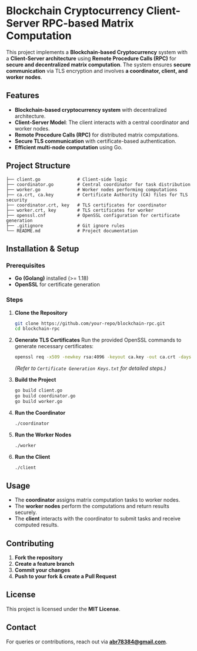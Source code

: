 # Blockchain Cryptocurrency Client-Server RPC-based Matrix Computation

This project implements a **Blockchain-based Cryptocurrency** system with a **Client-Server architecture** using **Remote Procedure Calls (RPC)** for **secure and decentralized matrix computation**. The system ensures **secure communication** via TLS encryption and involves **a coordinator, client, and worker nodes**.

## Features
- **Blockchain-based cryptocurrency system** with decentralized architecture.
- **Client-Server Model**: The client interacts with a central coordinator and worker nodes.
- **Remote Procedure Calls (RPC)** for distributed matrix computations.
- **Secure TLS communication** with certificate-based authentication.
- **Efficient multi-node computation** using Go.

## Project Structure
```
├── client.go              # Client-side logic
├── coordinator.go         # Central coordinator for task distribution
├── worker.go              # Worker nodes performing computations
├── ca.crt, ca.key         # Certificate Authority (CA) files for TLS security
├── coordinator.crt, key   # TLS certificates for coordinator
├── worker.crt, key        # TLS certificates for worker
├── openssl.cnf            # OpenSSL configuration for certificate generation
├── .gitignore             # Git ignore rules
└── README.md              # Project documentation
```

## Installation & Setup
### Prerequisites
- **Go (Golang)** installed (>= 1.18)
- **OpenSSL** for certificate generation

### Steps
1. **Clone the Repository**
   ```sh
   git clone https://github.com/your-repo/blockchain-rpc.git
   cd blockchain-rpc
   ```

2. **Generate TLS Certificates**
   Run the provided OpenSSL commands to generate necessary certificates:
   ```sh
   openssl req -x509 -newkey rsa:4096 -keyout ca.key -out ca.crt -days 365
   ```
   *(Refer to `Certificate Generation Keys.txt` for detailed steps.)*

3. **Build the Project**
   ```sh
   go build client.go
   go build coordinator.go
   go build worker.go
   ```

4. **Run the Coordinator**
   ```sh
   ./coordinator
   ```

5. **Run the Worker Nodes**
   ```sh
   ./worker
   ```

6. **Run the Client**
   ```sh
   ./client
   ```

## Usage
- The **coordinator** assigns matrix computation tasks to worker nodes.
- The **worker nodes** perform the computations and return results securely.
- The **client** interacts with the coordinator to submit tasks and receive computed results.

## Contributing
1. **Fork the repository**
2. **Create a feature branch**
3. **Commit your changes**
4. **Push to your fork & create a Pull Request**

## License
This project is licensed under the **MIT License**.

## Contact
For queries or contributions, reach out via **[abr78384@gmail.com](mailto:abr78384@gmail.com)**.